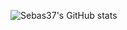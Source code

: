 
![Sebas37's GitHub stats](https://github-readme-stats.vercel.app/api?username=sebas37&hide_border=true)

